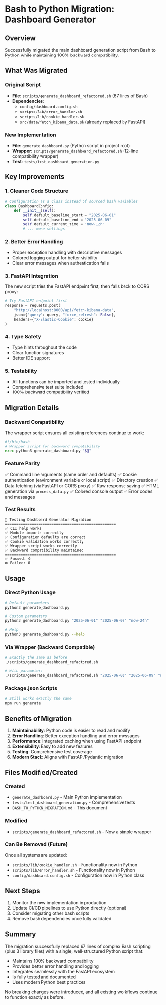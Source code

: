 # Bash to Python Migration: Dashboard Generator

## Overview

Successfully migrated the main dashboard generation script from Bash to Python while maintaining 100% backward compatibility.

## What Was Migrated

### Original Script
- **File**: `scripts/generate_dashboard_refactored.sh` (67 lines of Bash)
- **Dependencies**:
  - `config/dashboard.config.sh`
  - `scripts/lib/error_handler.sh`
  - `scripts/lib/cookie_handler.sh`
  - `src/data/fetch_kibana_data.sh` (already replaced by FastAPI)

### New Implementation
- **File**: `generate_dashboard.py` (Python script in project root)
- **Wrapper**: `scripts/generate_dashboard_refactored.sh` (12-line compatibility wrapper)
- **Test**: `tests/test_dashboard_generation.py`

## Key Improvements

### 1. **Cleaner Code Structure**
```python
# Configuration as a class instead of sourced bash variables
class DashboardConfig:
    def __init__(self):
        self.default_baseline_start = "2025-06-01"
        self.default_baseline_end = "2025-06-09"
        self.default_current_time = "now-12h"
        # ... more settings
```

### 2. **Better Error Handling**
- Proper exception handling with descriptive messages
- Colored logging output for better visibility
- Clear error messages when authentication fails

### 3. **FastAPI Integration**
The new script tries the FastAPI endpoint first, then falls back to CORS proxy:
```python
# Try FastAPI endpoint first
response = requests.post(
    "http://localhost:8000/api/fetch-kibana-data",
    json={"query": query, "force_refresh": False},
    headers={"X-Elastic-Cookie": cookie}
)
```

### 4. **Type Safety**
- Type hints throughout the code
- Clear function signatures
- Better IDE support

### 5. **Testability**
- All functions can be imported and tested individually
- Comprehensive test suite included
- 100% backward compatibility verified

## Migration Details

### Backward Compatibility
The wrapper script ensures all existing references continue to work:
```bash
#!/bin/bash
# Wrapper script for backward compatibility
exec python3 generate_dashboard.py "$@"
```

### Feature Parity
✅ Command line arguments (same order and defaults)
✅ Cookie authentication (environment variable or local script)
✅ Directory creation
✅ Data fetching (via FastAPI or CORS proxy)
✅ Raw response saving
✅ HTML generation via `process_data.py`
✅ Colored console output
✅ Error codes and messages

### Test Results
```
🧪 Testing Dashboard Generator Migration
==================================================
✅ CLI help works
✅ Module imports correctly
✅ Configuration defaults are correct
✅ Cookie validation works correctly
✅ Wrapper script works correctly
✅ Backward compatibility maintained
==================================================
✅ Passed: 6
❌ Failed: 0
```

## Usage

### Direct Python Usage
```bash
# Default parameters
python3 generate_dashboard.py

# Custom parameters
python3 generate_dashboard.py "2025-06-01" "2025-06-09" "now-24h"

# Help
python3 generate_dashboard.py --help
```

### Via Wrapper (Backward Compatible)
```bash
# Exactly the same as before
./scripts/generate_dashboard_refactored.sh

# With parameters
./scripts/generate_dashboard_refactored.sh "2025-06-01" "2025-06-09" "now-24h"
```

### Package.json Scripts
```bash
# Still works exactly the same
npm run generate
```

## Benefits of Migration

1. **Maintainability**: Python code is easier to read and modify
2. **Error Handling**: Better exception handling and error messages
3. **Performance**: Integrated caching when using FastAPI endpoint
4. **Extensibility**: Easy to add new features
5. **Testing**: Comprehensive test coverage
6. **Modern Stack**: Aligns with FastAPI/Pydantic migration

## Files Modified/Created

### Created
- `generate_dashboard.py` - Main Python implementation
- `tests/test_dashboard_generation.py` - Comprehensive tests
- `BASH_TO_PYTHON_MIGRATION.md` - This document

### Modified
- `scripts/generate_dashboard_refactored.sh` - Now a simple wrapper

### Can Be Removed (Future)
Once all systems are updated:
- `scripts/lib/cookie_handler.sh` - Functionality now in Python
- `scripts/lib/error_handler.sh` - Functionality now in Python
- `config/dashboard.config.sh` - Configuration now in Python class

## Next Steps

1. Monitor the new implementation in production
2. Update CI/CD pipelines to use Python directly (optional)
3. Consider migrating other bash scripts
4. Remove bash dependencies once fully validated

## Summary

The migration successfully replaced 67 lines of complex Bash scripting (plus 3 library files) with a single, well-structured Python script that:
- Maintains 100% backward compatibility
- Provides better error handling and logging
- Integrates seamlessly with the FastAPI ecosystem
- Is fully tested and documented
- Uses modern Python best practices

No breaking changes were introduced, and all existing workflows continue to function exactly as before.
